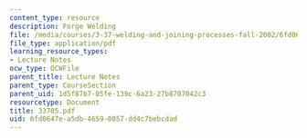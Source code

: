 ```yaml
---
content_type: resource
description: Forge Welding
file: /media/courses/3-37-welding-and-joining-processes-fall-2002/6fd0647ea5db46590857dd4c7bebcdad_33705.pdf
file_type: application/pdf
learning_resource_types:
- Lecture Notes
ocw_type: OCWFile
parent_title: Lecture Notes
parent_type: CourseSection
parent_uid: 1d5f87b7-05fe-139c-6a23-27b8707042c3
resourcetype: Document
title: 33705.pdf
uid: 6fd0647e-a5db-4659-0857-dd4c7bebcdad
---
```

